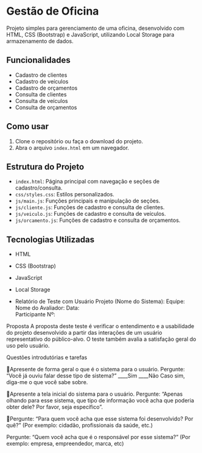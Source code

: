 # Gestão de Oficina

Projeto simples para gerenciamento de uma oficina, desenvolvido com HTML, CSS (Bootstrap) e JavaScript, utilizando Local Storage para armazenamento de dados.

## Funcionalidades

- Cadastro de clientes
- Cadastro de veículos
- Cadastro de orçamentos
- Consulta de clientes
- Consulta de veículos
- Consulta de orçamentos

## Como usar

1. Clone o repositório ou faça o download do projeto.
2. Abra o arquivo `index.html` em um navegador.

## Estrutura do Projeto

- `index.html`: Página principal com navegação e seções de cadastro/consulta.
- `css/styles.css`: Estilos personalizados.
- `js/main.js`: Funções principais e manipulação de seções.
- `js/cliente.js`: Funções de cadastro e consulta de clientes.
- `js/veiculo.js`: Funções de cadastro e consulta de veículos.
- `js/orcamento.js`: Funções de cadastro e consulta de orçamentos.

## Tecnologias Utilizadas

- HTML
- CSS (Bootstrap)
- JavaScript
- Local Storage

- Relatório de Teste com Usuário
Projeto (Nome do Sistema):
Equipe:				
Nome do Avaliador:
Data:           				
Participante Nº:

Proposta
A proposta deste teste é verificar o entendimento e a usabilidade do projeto desenvolvido a partir das interações de um usuário representativo do público-alvo. O teste também avalia a satisfação geral do uso pelo usuário.

Questões introdutórias e tarefas

Apresente de forma geral o que é o sistema para o usuário. Pergunte: “Você já ouviu falar desse tipo de sistema?”
____Sim    ____Não
Caso sim, diga-me o que você sabe sobre.


Apresente a tela inicial do sistema para o usuário. Pergunte: “Apenas olhando para esse sistema, que tipo de informação você acha que poderia obter dele? Por favor, seja específico”.


Pergunte: “Para quem você acha que esse sistema foi desenvolvido? Por quê?” (Por exemplo: cidadão, profissionais da saúde, etc.)


Pergunte: “Quem você acha que é o responsável por esse sistema?” (Por exemplo: empresa, empreendedor, marca, etc)
